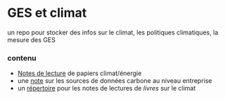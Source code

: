 # GES et climat

un repo pour stocker des infos sur le climat, les politiques climatiques, la mesure des GES


### contenu

* [Notes de lecture](lectures_climat.md) de papiers climat/énergie
* une [note](donnees_carbone.md) sur les sources de données carbone au niveau entreprise
* un [répertoire](/books) pour les notes de lectures de _livres_ sur le climat
